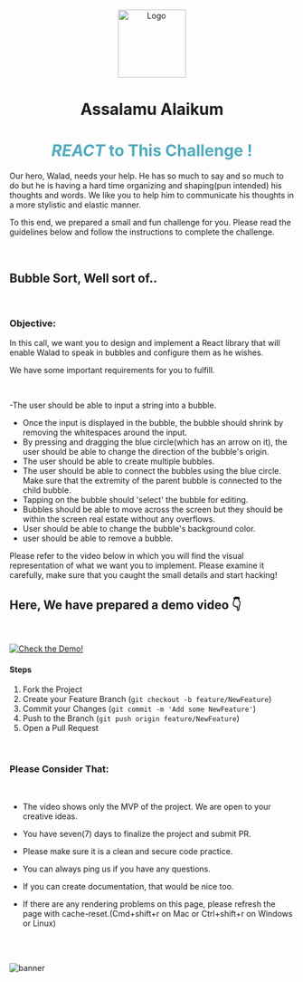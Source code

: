 
<br />
<p align="center">
  <a href="#">
    <img src="https:///uc?export=view&id=1N-tBT1oekTwxdhcmrGo50AX3gyJf0igE" alt="Logo" width="120" height="120">
  </a>
</p>




<!-- PROJECT LOGO -->
<h1 align="center">
  Assalamu Alaikum
</h1>

<h1 align="center"  style="color:#51AABC">
  <span style="font-style:italic" >REACT</span>  to This Challenge !
</h1>


<!-- PROJECT DESCRIPTION -->

Our hero, Walad, needs your help. He has so much to say and so much to do but he is having a hard time organizing and shaping(pun intended) his thoughts and words. We like you to help him to communicate his thoughts in a more stylistic and elastic manner.

To this end, we prepared a small and fun challenge for you. Please read the guidelines below and follow the instructions to complete the challenge.

<br />

## **Bubble Sort, Well sort of..**

<br />

### **Objective:**

In this call, we want you to design and implement a React library that will enable Walad to speak in bubbles and configure them as he wishes.

We have some important requirements for you to fulfill.
  
</br>

-The user should be able to input a string into a bubble.
- Once the input is displayed in the bubble, the bubble should shrink by removing the whitespaces around the input.
- By pressing and dragging the blue circle(which has an arrow on it), the user should be able to change the direction of the bubble's origin.
- The user should be able to create multiple bubbles.
- The user should be able to connect the bubbles using the blue circle. Make sure that the extremity of the parent bubble is connected to the child bubble.
- Tapping on the bubble should 'select' the bubble for editing.
- Bubbles should be able to move across the screen but they should be within the screen real estate without any overflows.
- User should be able to change the bubble's background color.
- user should be able to remove a bubble.



Please refer to the video below in which you will find the visual representation of what we want you to implement. Please examine it carefully, make sure that you caught the small details and start hacking! 

##  Here, We have prepared a demo video  👇
<br />


[![Check the Demo!](https:///uc?export=view&id=1NFNHsg21SXFMWKXsh5p3_8Ydh-pDF3fZ)](https:///watch?v=5SOiL_jkzBg "Muslim Show Video Demonstration")


#### **Steps**
1. Fork the Project
2. Create your Feature Branch (`git checkout -b feature/NewFeature`)
3. Commit your Changes (`git commit -m 'Add some NewFeature'`)
4. Push to the Branch (`git push origin feature/NewFeature`)
5. Open a Pull Request


<br />

### **Please Consider That:**

<br />

*  The video shows only the MVP of the project. We are open to your creative ideas.
> 
*  You have seven(7) days to finalize the project and submit PR.
> 
*  Please make sure it is a clean and secure code practice.
> 
* You can always ping us if you have any questions.
> 
* If you can create documentation, that would be nice too.
> 
* If there are any rendering problems on this page, please refresh the page with cache-reset.(Cmd+shift+r on Mac or Ctrl+shift+r on Windows or Linux)

<br />
<br />



![banner](https:///uc?export=view&id=1SACvqhDqhHDbIjusKxcJ3aCATtHGqDyn)

